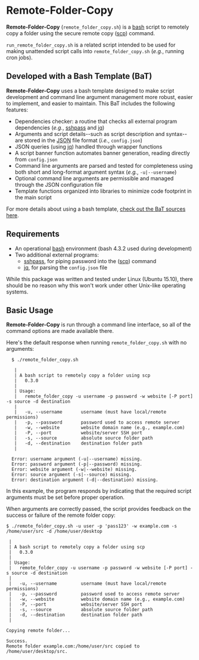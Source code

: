 # Remote-Folder-Copy
**Remote-Folder-Copy** (`remote_folder_copy.sh`) is a [bash](https://en.wikipedia.org/wiki/Bash_%28Unix_shell%29) script to remotely copy a folder using the secure remote copy ([scp](http://man7.org/linux/man-pages/man1/scp.1.html)) command.

`run_remote_folder_copy.sh` is a related script intended to be used for making unattended script calls into `remote_folder_copy.sh` (*e.g.*, running cron jobs).

## Developed with a Bash Template (BaT)

**Remote-Folder-Copy** uses a bash template designed to make script development and command line argument management more robust, easier to implement, and easier to maintain. This BaT includes the following features:

- Dependencies checker: a routine that checks all external program dependencies (*e.g.*, [sshpass](http://linux.die.net/man/1/sshpass) and [jq](https://stedolan.github.io/jq/))
- Arguments and script details--such as script description and syntax--are stored in the [JSON](http://www.json.org/) file format (*i.e.*, `config.json`)
- JSON queries (using [jq](https://stedolan.github.io/jq/)) handled through wrapper functions
- A script banner function automates banner generation, reading directly from `config.json`
- Command line arguments are parsed and tested for completeness using both short and long-format argument syntax (*e.g.*, `-u|--username`)
- Optional command line arguments are permissible and managed through the JSON configuration file
- Template functions organized into libraries to minimize code footprint in the main script

For more details about using a bash template, [check out the BaT sources here](https://github.com/richbl/a-bash-template).

## Requirements

 - An operational [bash](https://en.wikipedia.org/wiki/Bash_%28Unix_shell%29) environment (bash 4.3.2 used during development)
 -  Two additional external programs:
    + [sshpass](http://linux.die.net/man/1/sshpass), for piping password into the ([scp](http://man7.org/linux/man-pages/man1/scp.1.html)) command
    + [jq](https://stedolan.github.io/jq/), for parsing the `config.json` file

While this package was written and tested under Linux (Ubuntu 15.10), there should be no reason why this won't work under other Unix-like operating systems.


## Basic Usage
**Remote-Folder-Copy** is run through a command line interface, so all of the command options are made available there.

Here's the default response when running `remote_folder_copy.sh` with no arguments:

      $ ./remote_folder_copy.sh

       |
       | A bash script to remotely copy a folder using scp
       |   0.3.0
       |
       | Usage:
       |   remote_folder_copy -u username -p password -w website [-P port] -s source -d destination
       |
       |   -u, --username 		username (must have local/remote permissions)
       |   -p, --password 		password used to access remote server
       |   -w, --website 		website domain name (e.g., example.com)
       |   -P, --port 			website/server SSH port
       |   -s, --source 		absolute source folder path
       |   -d, --destination 	destination folder path
       |

      Error: username argument (-u|--username) missing.
      Error: password argument (-p|--password) missing.
      Error: website argument (-w|--website) missing.
      Error: source argument (-s|--source) missing.
      Error: destination argument (-d|--destination) missing.



In this example, the program responds by indicating that the required script arguments must be set before proper operation.

When arguments are correctly passed, the script provides feedback on the success or failure of the remote folder copy:

    $ ./remote_folder_copy.sh -u user -p 'pass123' -w example.com -s /home/user/src -d /home/user/desktop

     |
     | A bash script to remotely copy a folder using scp
     |   0.3.0
     |
     | Usage:
     |   remote_folder_copy -u username -p password -w website [-P port] -s source -d destination
     |
     |   -u, --username 		username (must have local/remote permissions)
     |   -p, --password 		password used to access remote server
     |   -w, --website 			website domain name (e.g., example.com)
     |   -P, --port 			website/server SSH port
     |   -s, --source 			absolute source folder path
     |   -d, --destination 		destination folder path
     |

    Copying remote folder...

    Success.
    Remote folder example.com:/home/user/src copied to /home/user/desktop/src.
